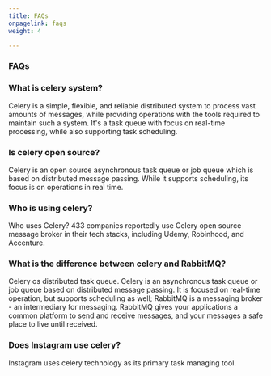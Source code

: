 ```yaml
---
title: FAQs
onpagelink: faqs
weight: 4

---
```


### **FAQs**

### What is celery system?
Celery is a simple, flexible, and reliable distributed system to process vast amounts of messages, while providing operations with the tools required to maintain such a system. It's a task queue with focus on real-time processing, while also supporting task scheduling.
### Is celery open source?
Celery is an open source asynchronous task queue or job queue which is based on distributed message passing. While it supports scheduling, its focus is on operations in real time.
### Who is using celery?
Who uses Celery? 433 companies reportedly use Celery open source message broker in their tech stacks, including Udemy, Robinhood, and Accenture.
### What is the difference between celery and RabbitMQ?
Celery os distributed task queue. Celery is an asynchronous task queue or job queue based on distributed message passing. It is focused on real-time operation, but supports scheduling as well; RabbitMQ is a messaging broker - an intermediary for messaging. RabbitMQ gives your applications a common platform to send and receive messages, and your messages a safe place to live until received.
### Does Instagram use celery?
Instagram uses celery technology as its primary task managing tool.